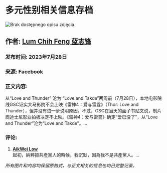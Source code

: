 # 多元性别相关信息存档

![Brak dostępnego opisu zdjęcia.](https://scontent-sjc3-1.xx.fbcdn.net/v/t39.30808-6/298633161_454288513239866_5502622084435050913_n.jpg?_nc_cat=101&ccb=1-7&_nc_sid=127cfc&_nc_ohc=LMu4nNbHlCUQ7kNvgHX1-Lj&_nc_zt=23&_nc_ht=scontent-sjc3-1.xx&_nc_gid=APburHtt_86_vNVNQip-gvd&oh=00_AYAtStvz8a9JMVSpmkM-ZFwsuHKHQD7dl8XjqBKcFMKang&oe=678C009B)

## 作者: [Lum Chih Feng 蓝志锋](https://www.facebook.com/lumchihfengpage?__tn__=-UC*F)

### 发布时间: 2023年7月28日

### 来源: Facebook

### 正文内容:
从“Love and Thunder” 沦为 “Love and Takde”两周前（7月28日），本地电影院线GSC证实大马影院不会上映《雷神4：爱与雷霆》（Thor: Love and Thunder），但并没有进一步说明原因。不过，GSC在当天的面子书贴文说，制片商迪士尼影业拍板决定不上映。《雷神4：爱与雷霆》确定“爱已没了”，从“Love and Thunder”沦为“Love and Takde”。…

### 评论:
1. **[AikWei Low](https://www.facebook.com/jflaw?comment_id=Y29tbWVudDo0NTQzMjQyNzY1Njk2MjNfNzU0MTM3MjY1ODE5Mjk3&__tn__=R*F)**  
   起初，納粹抓共產黨人的時候，我沉默，因為我不是共產黨人。…

*所有图片和内容均保留原格式，与正文相关的信息也均已完整记录。*